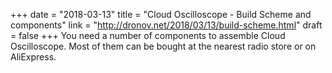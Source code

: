 +++
date = "2018-03-13"
title = "Cloud Oscilloscope - Build Scheme and components"
link = "http://dronov.net/2018/03/13/build-scheme.html"
draft = false
+++
You need a number of components to assemble Cloud Oscilloscope. Most of them can be bought at the nearest radio store or on AliExpress.